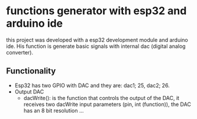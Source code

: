# functions generator with esp32 and arduino ide
this project was developed with a esp32 development module and arduino ide. His function is generate basic signals with  internal dac (digital analog converter).

## Functionality

* Esp32 has two GPIO with DAC and they are: dac1; 25, dac2; 26.
* Output DAC
  * dacWrite(): is the function that controls the output of the DAC, it   receives two dacWrite input parameters (pin, int (function)), the DAC has   an 8 bit resolution ...
 

